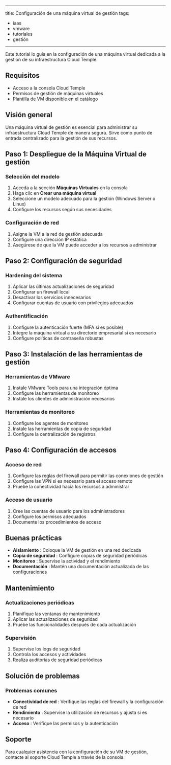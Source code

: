 

---
title: Configuración de una máquina virtual de gestión
tags:
  - iaas
  - vmware
  - tutoriales
  - gestión
---

Este tutorial lo guía en la configuración de una máquina virtual dedicada a la gestión de su infraestructura Cloud Temple.



## Requisitos

- Acceso a la consola Cloud Temple
- Permisos de gestión de máquinas virtuales
- Plantilla de VM disponible en el catálogo



## Visión general

Una máquina virtual de gestión es esencial para administrar su infraestructura Cloud Temple de manera segura. Sirve como punto de entrada centralizado para la gestión de sus recursos.



## Paso 1: Despliegue de la Máquina Virtual de gestión



### Selección del modelo
1. Acceda a la sección **Máquinas Virtuales** en la consola
2. Haga clic en **Crear una máquina virtual**
3. Seleccione un modelo adecuado para la gestión (Windows Server o Linux)
4. Configure los recursos según sus necesidades



### Configuración de red

1. Asigne la VM a la red de gestión adecuada
2. Configure una dirección IP estática
3. Asegúrese de que la VM puede acceder a los recursos a administrar



## Paso 2: Configuración de seguridad



### Hardening del sistema

1. Aplicar las últimas actualizaciones de seguridad  
2. Configurar un firewall local  
3. Desactivar los servicios innecesarios  
4. Configurar cuentas de usuario con privilegios adecuados



### Authentificación

1. Configure la autenticación fuerte (MFA si es posible)
2. Integre la máquina virtual a su directorio empresarial si es necesario
3. Configure políticas de contraseña robustas



## Paso 3: Instalación de las herramientas de gestión



### Herramientas de VMware

1. Instale VMware Tools para una integración óptima  
2. Configure las herramientas de monitoreo  
3. Instale los clientes de administración necesarios



### Herramientas de monitoreo

1. Configure los agentes de monitoreo  
2. Instale las herramientas de copia de seguridad  
3. Configure la centralización de registros



## Paso 4: Configuración de accesos



### Acceso de red

1. Configure las reglas del firewall para permitir las conexiones de gestión  
2. Configure las VPN si es necesario para el acceso remoto  
3. Pruebe la conectividad hacia los recursos a administrar



### Acceso de usuario

1. Cree las cuentas de usuario para los administradores
2. Configure los permisos adecuados
3. Documente los procedimientos de acceso



## Buenas prácticas

- **Aislamiento** : Coloque la VM de gestión en una red dedicada
- **Copia de seguridad** : Configure copias de seguridad periódicas
- **Monitoreo** : Supervise la actividad y el rendimiento
- **Documentación** : Mantén una documentación actualizada de las configuraciones



## Mantenimiento



### Actualizaciones periódicas

1. Planifique las ventanas de mantenimiento
2. Aplicar las actualizaciones de seguridad
3. Pruebe las funcionalidades después de cada actualización



### Supervisión

1. Supervise los logs de seguridad
2. Controla los accesos y actividades
3. Realiza auditorías de seguridad periódicas



## Solución de problemas



### Problemas comunes

- **Conectividad de red** : Verifique las reglas del firewall y la configuración de red
- **Rendimiento** : Supervise la utilización de recursos y ajusta si es necesario
- **Acceso** : Verifique las permisos y la autenticación



## Soporte

Para cualquier asistencia con la configuración de su VM de gestión, contacte al soporte Cloud Temple a través de la consola.